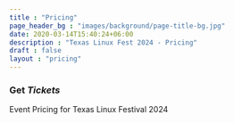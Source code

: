 ```yaml
---
title : "Pricing"
page_header_bg : "images/background/page-title-bg.jpg"
date: 2020-03-14T15:40:24+06:00
description : "Texas Linux Fest 2024 - Pricing"
draft : false
layout : "pricing"
---
```


### Get _Tickets_

Event Pricing for Texas Linux Festival 2024

